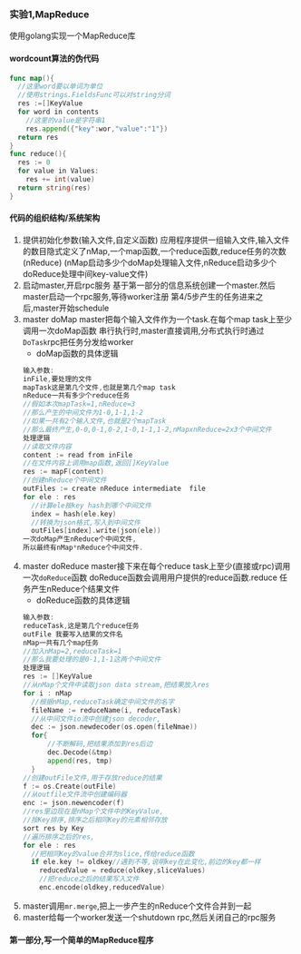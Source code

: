 

### 实验1,MapReduce
使用golang实现一个MapReduce库



#### wordcount算法的伪代码
```go
func map(){
  //这里word要以单词为单位
  //使用strings.FieldsFunc可以对string分词
  res :=[]KeyValue
  for word in contents
    //这里的value是字符串1
    res.append({"key":wor,"value":"1"})
  return res
}
func reduce(){
  res := 0
  for value in Values:
    res += int(value)
  return string(res)
}
```

#### 代码的组织结构/系统架构

1. 提供初始化参数(输入文件,自定义函数)
应用程序提供一组输入文件,输入文件的数目隐式定义了nMap,一个map函数,一个reduce函数,reduce任务的次数(nReduce)
(nMap启动多少个doMap处理输入文件,nReduce启动多少个doReduce处理中间key-value文件)
2. 启动master,开启rpc服务
基于第一部分的信息系统创建一个master.然后master启动一个rpc服务,等待worker注册
第4/5步产生的任务进来之后,master开始schedule
3. master doMap
master把每个输入文件作为一个task.在每个map task上至少调用一次doMap函数
串行执行时,master直接调用,分布式执行时通过`DoTask`rpc把任务分发给worker
    - doMap函数的具体逻辑
    ```go
    输入参数:
    inFile,要处理的文件
    mapTask这是第几个文件,也就是第几个map task
    nReduce一共有多少个reduce任务
    //假如本次mapTask=1,nReduce=3
    //那么产生的中间文件为1-0,1-1,1-2
    //如果一共有2个输入文件,也就是2个mapTask
    //那么最终产生,0-0,0-1,0-2,1-0,1-1,1-2,nMapxnReduce=2x3个中间文件
    处理逻辑
    //读取文件内容
    content := read from inFile
    //在文件内容上调用map函数,返回[]KeyValue
    res := mapF(content)
    //创建nReduce个中间文件
    outFiles := create nReduce intermediate  file
    for ele : res
      //计算ele按key hash到哪个中间文件
      index = hash(ele.key)
      //转换为json格式,写入到中间文件
      outFiles[index].write(json(ele))        
    一次doMap产生nReduce个中间文件,    
    所以最终有nMap*nReduce个中间文件.
    ```    
4. master doReduce
master接下来在每个reduce task上至少(直接或rpc)调用一次`doReduce`函数
doReduce函数会调用用户提供的reduce函数.reduce 任务产生nReduce个结果文件
    - doReduce函数的具体逻辑
    ```go
    输入参数:
    reduceTask,这是第几个reduce任务    	
	outFile 我要写入结果的文件名
	nMap一共有几个map任务
    //加入nMap=2,reduceTask=1
    //那么我要处理的是0-1,1-1这两个中间文件
    处理逻辑
    res := []KeyValue
    //从nMap个文件中读取json data stream,把结果放入res
    for i : nMap
      //根据nMap,reduceTask确定中间文件的名字
      fileName := reduceName(i, reduceTask)
      //从中间文件io流中创建json decoder,
      dec := json.newdecoder(os.open(fileNmae))
      for{
          //不断解码,把结果添加到res后边
          dec.Decode(&tmp)
          append(res, tmp)
      }
    //创建outFile文件,用于存放reduce的结果
    f := os.Create(outFile)
    //从outfile文件流中创建编码器
    enc := json.newencoder(f)
    //res里边现在是nMap个文件中的KeyValue,
    //按Key排序,排序之后相同Key的元素相邻存放
    sort res by Key
    //遍历排序之后的res,
    for ele : res
      //把相同Key的value合并为slice,传给reduce函数
      if ele.key != oldkey//遇到不等,说明key在此变化,前边的key都一样
        reducedValue = reduce(oldkey,sliceValues)
        //把reduce之后的结果写入文件
        enc.encode(oldkey,reducedValue)
    ```
5. master调用`mr.merge`,把上一步产生的nReduce个文件合并到一起
6. master给每一个worker发送一个shutdown rpc,然后关闭自己的rpc服务




#### 第一部分,写一个简单的MapReduce程序

